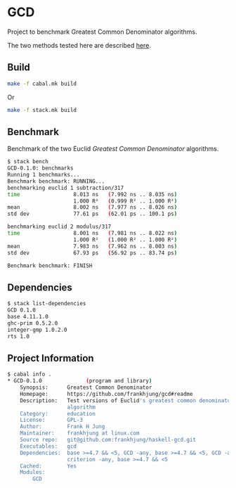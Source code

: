 # GCD

Project to benchmark Greatest Common Denominator algorithms.

The two methods tested here are described
[here](https://en.wikipedia.org/wiki/Euclidean_algorithm).

## Build

```bash
make -f cabal.mk build
```

Or

```bash
make -f stack.mk build
```

## Benchmark

Benchmark of the two Euclid _Greatest Common Denominator_ algorithms.

```bash
$ stack bench
GCD-0.1.0: benchmarks
Running 1 benchmarks...
Benchmark benchmark: RUNNING...
benchmarking euclid 1 subtraction/317
time                 8.013 ns   (7.992 ns .. 8.035 ns)
                     1.000 R²   (0.999 R² .. 1.000 R²)
mean                 8.002 ns   (7.977 ns .. 8.026 ns)
std dev              77.61 ps   (62.01 ps .. 100.1 ps)

benchmarking euclid 2 modulus/317
time                 8.001 ns   (7.981 ns .. 8.022 ns)
                     1.000 R²   (1.000 R² .. 1.000 R²)
mean                 7.983 ns   (7.962 ns .. 8.003 ns)
std dev              67.93 ps   (56.92 ps .. 83.74 ps)

Benchmark benchmark: FINISH
```

## Dependencies

```bash
$ stack list-dependencies
GCD 0.1.0
base 4.11.1.0
ghc-prim 0.5.2.0
integer-gmp 1.0.2.0
rts 1.0
```

## Project Information

```bash
$ cabal info .
* GCD-0.1.0              (program and library)
    Synopsis:      Greatest Common Denominator
    Homepage:      https://github.com/frankhjung/gcd#readme
    Description:   Test versions of Euclid's greatest common denominator
                   algorithm
    Category:      education
    License:       GPL-3
    Author:        Frank H Jung
    Maintainer:    frankhjung at linux.com
    Source repo:   git@github.com:frankhjung/haskell-gcd.git
    Executables:   gcd
    Dependencies:  base >=4.7 && <5, GCD -any, base >=4.7 && <5, GCD -any,
                   criterion -any, base >=4.7 && <5
    Cached:        Yes
    Modules:
        GCD
```
